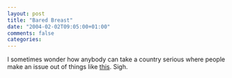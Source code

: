 ```yaml
---
layout: post
title: "Bared Breast"
date: "2004-02-02T09:05:00+01:00"
comments: false
categories: 
---
```


<p>I sometimes wonder how anybody can take a country serious where people make an issue out of things like <a href="http://sports.espn.go.com/nfl/playoffs03/news/story?id=1724968">this</a>. Sigh.</p>


